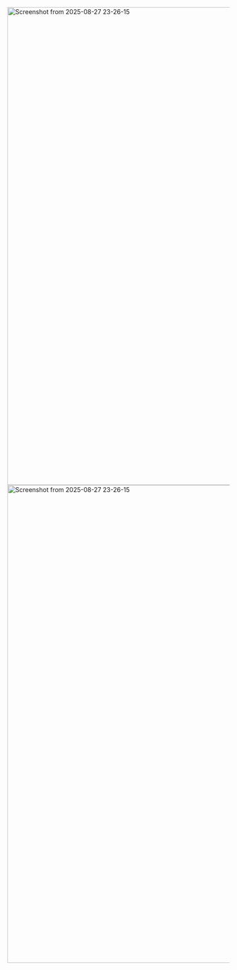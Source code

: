 <img width="1920" height="1080" alt="Screenshot from 2025-08-27 23-26-15" src="https://github.com/user-attachments/assets/a65c7b44-60dd-40ea-9490-47792bdfc10b" /><img width="1920" height="1080" alt="Screenshot from 2025-08-27 23-26-15" src="https://github.com/user-attachments/assets/ca9eff93-4a5e-4928-9b58-54ccf2e00457" />

